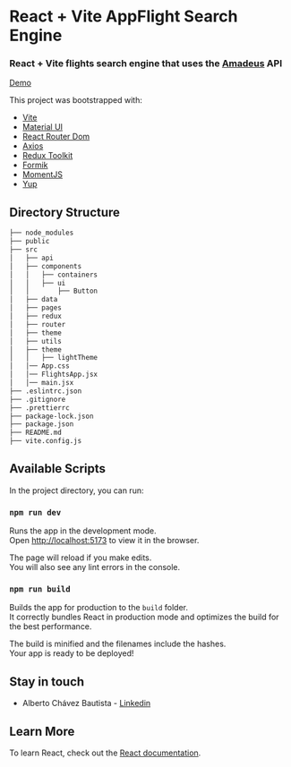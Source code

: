# React + Vite AppFlight Search Engine

### React + Vite flights search engine that uses the [Amadeus](https://developers.amadeus.com/) API

[Demo](https://react-bootcamp-cf-flights-app.vercel.app/)

This project was bootstrapped with:

- [Vite](https://vitejs.dev/)
- [Material UI](https://mui.com/)
- [React Router Dom](https://v5.reactrouter.com/web/guides/quick-start)
- [Axios](https://axios-http.com/docs/intro)
- [Redux Toolkit](https://redux-toolkit.js.org/)
- [Formik](https://formik.org/)
- [MomentJS](https://momentjs.com/)
- [Yup](https://www.npmjs.com/package/yup)

## Directory Structure

```bash
├── node_modules
├── public
├── src
│   ├── api
│   ├── components
│   │   ├── containers
│   │   ├── ui
│   │       ├── Button
│   ├── data
│   ├── pages
│   ├── redux
│   ├── router
│   ├── theme
│   ├── utils
│   ├── theme
│   │   ├── lightTheme
│   │── App.css
│   │── FlightsApp.jsx
│   │── main.jsx
├── .eslintrc.json
├── .gitignore
├── .prettierrc
├── package-lock.json
├── package.json
├── README.md
├── vite.config.js

```

## Available Scripts

In the project directory, you can run:

### `npm run dev`

Runs the app in the development mode.\
Open [http://localhost:5173](http://localhost:5173) to view it in the browser.

The page will reload if you make edits.\
You will also see any lint errors in the console.

### `npm run build`

Builds the app for production to the `build` folder.\
It correctly bundles React in production mode and optimizes the build for the best performance.

The build is minified and the filenames include the hashes.\
Your app is ready to be deployed!

## Stay in touch

- Alberto Chávez Bautista - [Linkedin](https://www.linkedin.com/in/albertobautistac/)

## Learn More

To learn React, check out the [React documentation](https://reactjs.org/).
